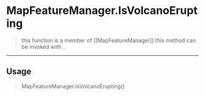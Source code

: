 # MapFeatureManager.IsVolcanoErupting
> this function is a member of [[MapFeatureManager]]
> this method can be invoked with `.`
-----
## Usage
> MapFeatureManager.IsVolcanoErupting()
